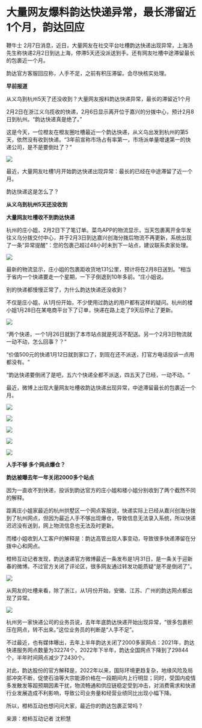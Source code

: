 # 大量网友爆料韵达快递异常，最长滞留近1个月，韵达回应

鞭牛士
2月7日消息，近日，大量网友在社交平台吐槽韵达快递出现异常，上海汤先生称快递2月2日到达上海，停滞5天还没派送到手。还有网友吐槽中途滞留最长的包裹近一个月。

韵达官方客服回应称，人手不足，之前有积压滞留。会尽快核实处理。

**早前报道**

从义乌到杭州5天了还没收到？大量网友报料韵达快递异常，最长的滞留近1个月

2月2日在浙江义乌揽收的快递，2月6日显示离开位于嘉兴的分拨中心，预计2月8日到杭州。“韵达快递真是绝了。”

这是今天，一位橙友在橙友圈吐槽最近一个韵达快递，从义乌出发到杭州的第5天，依然没有收到快递。“3年前宣称市场占有率第一，市场派单量增速第一的快递公司，是不是要倒灶了？”

![](https://inews.gtimg.com/newsapp_bt/0/15647775819/1000)

最近，大量网友吐槽1月开始韵达快递出现异常：最长的已经在中途滞留了近一个月。

韵达快递这是怎么了？

**从义乌到杭州5天还没收到**

**大量网友吐槽收不到韵达快递**

杭州的庄小姐，2月2日下了笔订单。菜鸟APP的物流显示，当天包裹离开金华发往义乌分拨交付中心，并于2月3日到达嘉兴创海分拨后物流不再更新，系统出现了一条“异常提醒”：您的包裹己超过48小时未到下一站点，建议联系卖家处理。

![](https://inews.gtimg.com/newsapp_bt/0/15647775813/1000)

最新的物流显示，庄小姐的包裹距收货地131公里，预计将在2月8日送到。“相当于省内一个快递要走一个星期，一下子倒退到10年多前。“庄小姐说。

别的快递都慢慢正常了，为什么韵达快递还没收到？

不仅是庄小姐，从1月份开始，不少使用过韵达的用户都有这样的疑问。杭州的楼小姐1月28日在某电商平台下了订单，快递在路上走了9天后停止了更新。

![](https://inews.gtimg.com/newsapp_bt/0/15647775831/1000)

“两个快递，一个1月26日就到了本市站点就是死活不配送。另一个2月3日物流就一动不动，怎么回事？？“

“价值500元的快递1月12日就到家口了，到现在还不派送，打官方电话投诉一点用都没有。“

“韵达快递要倒闭了是吧，五六个快递全都不派送，四五天了已经，一动不动。“

最近，微博上出现大量网友吐槽收韵达快递出现异常，中途滞留最长的包裹近一个月。

![](https://inews.gtimg.com/newsapp_bt/0/15647775815/1000)

![](https://inews.gtimg.com/newsapp_bt/0/15647775809/1000)

![](https://inews.gtimg.com/newsapp_bt/0/15647775818/1000)

![](https://inews.gtimg.com/newsapp_bt/0/15647775812/1000)

![](https://inews.gtimg.com/newsapp_bt/0/15647775811/1000)

**人手不够 多个网点爆仓？**

**韵达被曝去年一年关闭2000多个站点**

因为一直收不到快递，投诉到韵达官方的庄小姐和楼小姐分别收到了两个截然不同的解释。

距离庄小姐家最近的杭州拱墅区一个网点客服说，快递实际上已经从嘉兴创海分拨到了杭州网点，但因为最近人手不够出现爆仓，导致信息无法录入系统，所以快递迟迟没有送到，网上物流信息也无法及时更新。

而楼小姐收到人工客户的解释是：韵达高管出现人事变动，导致很多快递滞留在分拨中心和网点。

橙柿互动记者发现，韵达速递官方微博最近一条发布是1月31日，是一条关于迎新春的微博。不过官方关闭了评论区，很多网友通过转发功能质疑“是不是倒闭了”。

![](https://inews.gtimg.com/newsapp_bt/0/15647775814/1000)

从网友的吐槽来看，除了浙江，从1月份开始，安徽、江苏、广州的韵达网点都出现了异常。

![](https://inews.gtimg.com/newsapp_bt/0/15647775817/1000)

杭州另一家快递公司的业务员说，去年年底韵达快递开始出现异常，“很多包裹积压在网点，转不出来。”这位业务员的判断是“人手不足”。

不过最近，也有媒体曝出，去年上半年韵达关闭了2000多家网点：2021年，韵达快递服务网点数量为32274个，2022年下半年，韵达全国网点下降到了29844个，半年时间网点减少了2430个。

对此，韵达股份的官方解释是，2022年以来，国际环境更趋复杂，地缘风险及局部冲突不断，促使石油等大宗能源价格在一段期间内上行明显；同时，受国内疫情多发散发等超预期因素干扰，物流畅通和供应链稳定受到冲击，对消费需求和快递行业发展造成不利影响，导致公司业务量和经营业绩同比出现小幅下降。

所以，橙柿互动也想问问大家，最近你的韵达包裹正常吗？

来源：橙柿互动记者 沈积慧

